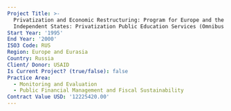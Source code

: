 ```yaml
---
Project Title: >-
  Privatization and Economic Restructuring: Program for Europe and the Newly
  Independent States: Privatization Public Education Services (Omnibus II IQC)
Start Year: '1995'
End Year: '2000'
ISO3 Code: RUS
Region: Europe and Eurasia
Country: Russia
Client/ Donor: USAID
Is Current Project? (true/false): false
Practice Area:
  - Monitoring and Evaluation
  - Public Financial Management and Fiscal Sustainability
Contract Value USD: '12225420.00'
---
```

